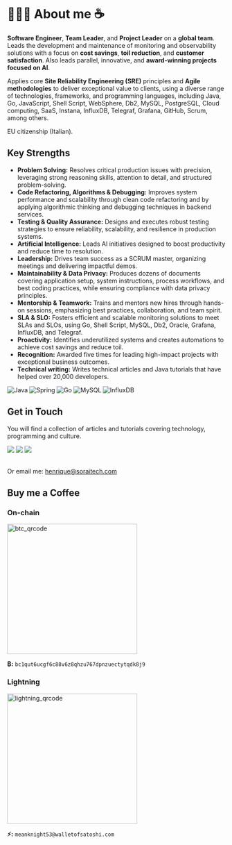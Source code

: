 # 👨🏻‍💻 About me ☕

**Software Engineer**, **Team Leader**, and **Project Leader** on a **global team**. Leads the development and maintenance of monitoring and observability solutions with a focus on **cost savings**, **toil reduction**, and **customer satisfaction**. Also leads parallel, innovative, and **award-winning projects focused on AI**.

Applies core **Site Reliability Engineering (SRE)** principles and **Agile methodologies** to deliver exceptional value to clients, using a diverse range of technologies, frameworks, and programming languages, including Java, Go, JavaScript, Shell Script, WebSphere, Db2, MySQL, PostgreSQL, Cloud computing, SaaS, Instana, InfluxDB, Telegraf, Grafana, GitHub, Scrum, among others.

EU citizenship (Italian).

## Key Strengths
- **Problem Solving:** Resolves critical production issues with precision, leveraging strong reasoning skills, attention to detail, and structured problem-solving.
- **Code Refactoring, Algorithms & Debugging:** Improves system performance and scalability through clean code refactoring and by applying algorithmic thinking and debugging techniques in backend services.
- **Testing & Quality Assurance:** Designs and executes robust testing strategies to ensure reliability, scalability, and resilience in production systems.
- **Artificial Intelligence:** Leads AI initiatives designed to boost productivity and reduce time to resolution.
- **Leadership:** Drives team success as a SCRUM master, organizing meetings and delivering impactful demos.
- **Maintainability & Data Privacy:** Produces dozens of documents covering application setup, system instructions, process workflows, and best coding practices, while ensuring compliance with data privacy principles.
- **Mentorship & Teamwork:** Trains and mentors new hires through hands-on sessions, emphasizing best practices, collaboration, and team spirit.
- **SLA & SLO:** Fosters efficient and scalable monitoring solutions to meet SLAs and SLOs, using Go, Shell Script, MySQL, Db2, Oracle, Grafana, InfluxDB, and Telegraf.
- **Proactivity:** Identifies underutilized systems and creates automations to achieve cost savings and reduce toil.
- **Recognition:** Awarded five times for leading high-impact projects with exceptional business outcomes.
- **Technical writing:** Writes technical articles and Java tutorials that have helped over 20,000 developers.

![Java](https://img.shields.io/badge/java-%23ED8B00.svg?style=for-the-badge&logo=openjdk&logoColor=white) ![Spring](https://img.shields.io/badge/spring-%236DB33F.svg?style=for-the-badge&logo=spring&logoColor=white) ![Go](https://img.shields.io/badge/go-%2300ADD8.svg?style=for-the-badge&logo=go&logoColor=white) ![MySQL](https://img.shields.io/badge/mysql-%2300f.svg?style=for-the-badge&logo=mysql&logoColor=white) ![InfluxDB](https://img.shields.io/badge/InfluxDB-22ADF6?style=for-the-badge&logo=InfluxDB&logoColor=white)
  
## Get in Touch
<p>You will find a collection of articles and tutorials covering technology, programming and culture.</p>

<span>
  <a href="https://www.linkedin.com/in/hsuguihura/" target="blank"><img src="https://img.shields.io/badge/linkedin-%230077B5.svg?style=for-the-badge&logo=linkedin&logoColor=white" target="_blank"></a>
  <a href="https://soraitech.com/" target="blank"><img src="https://img.shields.io/badge/Sorai_Tech-6C53C9?style=for-the-badge" target="_blank"></a>
  <a href="https://hens.medium.com/" target="blank"><img src="https://img.shields.io/badge/Medium-12100E?style=for-the-badge&logo=medium&logoColor=white" target="_blank"></a>
<br><br>
  
Or email me: henrique@soraitech.com

## Buy me a Coffee
### On-chain
<img width="300" height="300" alt="btc_qrcode" src="https://github.com/user-attachments/assets/5bcfc083-e290-4084-a72f-b122b79da7b5" />

**₿:** `bc1qut6ucgf6c88v6z8qhzu767dpnzuectytqdk8j9`

### Lightning
<img width="300" height="300" alt="lightning_qrcode" src="https://github.com/user-attachments/assets/3c23b285-07eb-46c8-b625-df4dcf822eb8" />

**⚡:** `meanknight53@walletofsatoshi.com`
